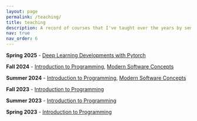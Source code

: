```yaml
---
layout: page
permalink: /teaching/
title: teaching
description: A record of courses that I've taught over the years by semester.
nav: true
nav_order: 6
---
```

**Spring 2025** - [Deep Learning Developments with Pytorch](https://ep.jhu.edu/courses/705643-deep-learning-developments-with-pytorch/)

**Fall 2024** - [Introduction to Programming](https://ep.jhu.edu/courses/605206-introduction-to-programming-using-python/), [Modern Software Concepts](https://ep.jhu.edu/courses/605256-modern-software-concepts-in-python/)

**Summer 2024** - [Introduction to Programming](https://ep.jhu.edu/courses/605206-introduction-to-programming-using-python/), [Modern Software Concepts](https://ep.jhu.edu/courses/605256-modern-software-concepts-in-python/)

**Fall 2023** - [Introduction to Programming](https://ep.jhu.edu/courses/605206-introduction-to-programming-using-python/)

**Summer 2023** - [Introduction to Programming](https://ep.jhu.edu/courses/605206-introduction-to-programming-using-python/)

**Spring 2023** - [Introduction to Programming](https://ep.jhu.edu/courses/605206-introduction-to-programming-using-python/)


